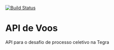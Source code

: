 [![Build Status](https://travis-ci.com/franciscofesilva16/desafio-tegra.svg?branch=master)](https://travis-ci.com/franciscofesilva16/desafio-tegra)

# API de Voos
API para o desafio de processo celetivo na Tegra
